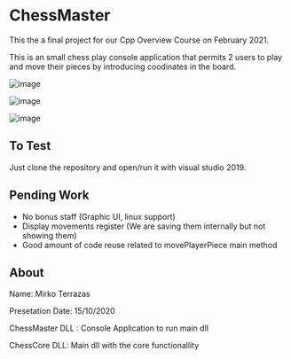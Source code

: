 # ChessMaster

This the a final project for our Cpp Overview Course on February 2021.

This is an small chess play console application that permits 2 users to play and move their pieces by introducing coodinates in the board.

![image](https://user-images.githubusercontent.com/12484932/115301187-de97f400-a12e-11eb-8a34-f18564318363.png)

![image](https://user-images.githubusercontent.com/12484932/115301213-e6f02f00-a12e-11eb-8683-c06fafa78577.png)

![image](https://user-images.githubusercontent.com/12484932/115301422-2c146100-a12f-11eb-898a-263bc913f798.png)

## To Test

Just clone the repository and open/run it with visual studio 2019. 

## Pending Work

- No bonus staff (Graphic UI, linux support)
- Display movements register (We are saving them internally but not showing them)
- Good amount of code reuse related to movePlayerPiece main method

## About

Name: Mirko Terrazas

Presetation Date: 15/10/2020

ChessMaster DLL : Console Application to run main dll

ChessCore DLL: Main dll with the core functionallity
